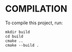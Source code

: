 # COMPILATION

To compile this project, run:

```
mkdir build
cd build
cmake ..
cmake --build .
```
